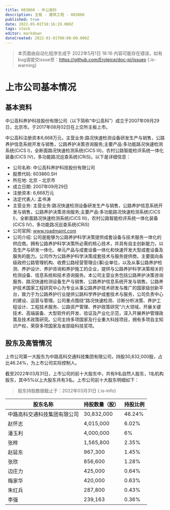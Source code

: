 ```yaml
---
title: 603860 - 中公高科
description: 主板 - 建筑工程 - 603860
published: true
date: 2022-05-01T18:16:29.000Z
tags: stock
editor: markdown
dateCreated: 2022-01-01T00:00:00.000Z
---
```


> 本页面由自动化程序生成于 2022年5月1日 18:16
> 内容可能存在错误，如有bug请提交issue至：https://github.com/Eroleice/doc-pi/issues
{.is-warning}

# 上市公司基本情况

## 基本资料

中公高科养护科技股份有限公司（以下简称“中公高科”）成立于2007年09月29日，北京市。于2017年08月02日在上交所主板上市。

中公高科注册资本6,668万元，主营业务:路况快速检测设备研发生产与销售，公路养护信息系统开发与销售，公路养护决策咨询服务;主要产品:多功能路况快速检测系统(CiCS I)，全断面路况快速检测系统(CiCS III)，农村公路智能检评系统一体化装备(CiCS IV)，多功能路况巡查系统(CRiS)。以下是详细信息：

- 公司名称: 中公高科养护科技股份有限公司
- 股票代码: 603860.SH
- 所在地: 北京 - 北京市
- 成立日期: 2007年09月29日
- 注册资本: 6,668万元
- 法定代表人: 孟书涛
- 主营业务: 主营业务:路况快速检测设备研发生产与销售，公路养护信息系统开发与销售，公路养护决策咨询服务;主要产品:多功能路况快速检测系统(CiCS I)，全断面路况快速检测系统(CiCS III)，农村公路智能检评系统一体化装备(CiCS IV)，多功能路况巡查系统(CRiS)
- 公司官网: www.roadmaint.com
- 公司介绍: 公司是能够为公路养护科学决策提供成套设备与技术服务一体化的供应商。拥有公路养护科学决策所必需的核心技术，并具有自主创新能力，以及生产与研发一体化、单元产品与成套设备一体化和快速开发大型成套设备及服务的能力。公司作为公路养护科学决策成套技术与服务提供商，主要面向各级政府公路管理机构、收费公路经营管理企(事)业单位，以及从事公路养护检测、养护设计、养护咨询和养护施工的企业，提供与公路养护科学决策相关的检测设备、信息系统和技术咨询服务。本公司主营业务包括公路养护决策咨询服务、路况快速检测设备生产与销售、公路养护信息系统开发与销售。公路养护技术国家工程研究中心为专业从事公路养护技术研发与推广的国家级创新平台，致力于为公路养护行业提供公路科学养护成套技术与服务，公司负责中心的建设、运营与管理。公司重点围绕“路况快速检测、诊断分析决策、养护工程设计、工程技术服务、公路资产管理、养护政策研究”六大领域，开展关键技术、高端装备、大型软件的开发、验证及产业化示范，深入开展养护管理政策及技术政策研究。公司主持多项国家及行业重大科技项目，拥有多项自主知识产权，荣获多项国家及省部级科技奖项。


## 股东及高管情况

上市公司第一大股东为中路高科交通科技集团有限公司，持股30,832,000股，占比46.24%，为上市公司实际控制人。

截至2022年03月31日，上市公司的前十大股东中，共有9名自然人股东，1名机构股东，其中5%以上大股东共有3名。上市公司前十大股东明细如下：

> 股东持股数据截止于：2022年03月31日
{.is-info}

| 股东名称 | 持股数量（股） | 持股比例 |
| --- | --- | --- |
| 中路高科交通科技集团有限公司 | 30,832,000 | 46.24% |
| 赵怀志 | 4,015,000 | 6.02% |
| 潘玉利 | 4,000,000 | 6% |
| 张桦 | 1,565,800 | 2.35% |
| 赵延东 | 967,300 | 1.45% |
| 张欣 | 856,600 | 1.28% |
| 边庄力 | 425,000 | 0.64% |
| 梅家华 | 420,000 | 0.63% |
| 朱红兵 | 287,800 | 0.43% |
| 李强 | 239,163 | 0.36% |




